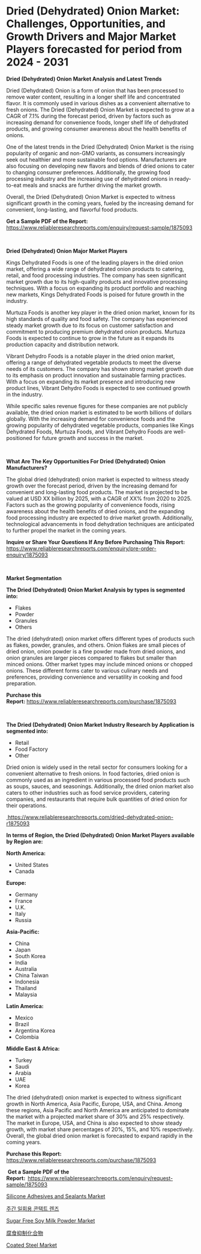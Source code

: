 <p><h1>Dried (Dehydrated) Onion Market: Challenges, Opportunities, and Growth Drivers and Major Market Players forecasted for period from 2024 - 2031</h1></p><p><strong>Dried (Dehydrated) Onion Market Analysis and Latest Trends</strong></p>
<p><p>Dried (Dehydrated) Onion is a form of onion that has been processed to remove water content, resulting in a longer shelf life and concentrated flavor. It is commonly used in various dishes as a convenient alternative to fresh onions. The Dried (Dehydrated) Onion Market is expected to grow at a CAGR of 7.1% during the forecast period, driven by factors such as increasing demand for convenience foods, longer shelf life of dehydrated products, and growing consumer awareness about the health benefits of onions.</p><p>One of the latest trends in the Dried (Dehydrated) Onion Market is the rising popularity of organic and non-GMO variants, as consumers increasingly seek out healthier and more sustainable food options. Manufacturers are also focusing on developing new flavors and blends of dried onions to cater to changing consumer preferences. Additionally, the growing food processing industry and the increasing use of dehydrated onions in ready-to-eat meals and snacks are further driving the market growth.</p><p>Overall, the Dried (Dehydrated) Onion Market is expected to witness significant growth in the coming years, fueled by the increasing demand for convenient, long-lasting, and flavorful food products.</p></p>
<p><strong>Get a Sample PDF of the Report:&nbsp;</strong> <a href="https://www.reliableresearchreports.com/enquiry/request-sample/1875093">https://www.reliableresearchreports.com/enquiry/request-sample/1875093</a></p>
<p>&nbsp;</p>
<p><strong>Dried (Dehydrated) Onion Major Market Players</strong></p>
<p><p>Kings Dehydrated Foods is one of the leading players in the dried onion market, offering a wide range of dehydrated onion products to catering, retail, and food processing industries. The company has seen significant market growth due to its high-quality products and innovative processing techniques. With a focus on expanding its product portfolio and reaching new markets, Kings Dehydrated Foods is poised for future growth in the industry.</p><p>Murtuza Foods is another key player in the dried onion market, known for its high standards of quality and food safety. The company has experienced steady market growth due to its focus on customer satisfaction and commitment to producing premium dehydrated onion products. Murtuza Foods is expected to continue to grow in the future as it expands its production capacity and distribution network.</p><p>Vibrant Dehydro Foods is a notable player in the dried onion market, offering a range of dehydrated vegetable products to meet the diverse needs of its customers. The company has shown strong market growth due to its emphasis on product innovation and sustainable farming practices. With a focus on expanding its market presence and introducing new product lines, Vibrant Dehydro Foods is expected to see continued growth in the industry.</p><p>While specific sales revenue figures for these companies are not publicly available, the dried onion market is estimated to be worth billions of dollars globally. With the increasing demand for convenience foods and the growing popularity of dehydrated vegetable products, companies like Kings Dehydrated Foods, Murtuza Foods, and Vibrant Dehydro Foods are well-positioned for future growth and success in the market.</p></p>
<p>&nbsp;</p>
<p><strong>What Are The Key Opportunities For Dried (Dehydrated) Onion Manufacturers?</strong></p>
<p><p>The global dried (dehydrated) onion market is expected to witness steady growth over the forecast period, driven by the increasing demand for convenient and long-lasting food products. The market is projected to be valued at USD XX billion by 2025, with a CAGR of XX% from 2020 to 2025. Factors such as the growing popularity of convenience foods, rising awareness about the health benefits of dried onions, and the expanding food processing industry are expected to drive market growth. Additionally, technological advancements in food dehydration techniques are anticipated to further propel the market in the coming years.</p></p>
<p><strong>Inquire or Share Your Questions If Any Before Purchasing This Report:</strong> <a href="https://www.reliableresearchreports.com/enquiry/pre-order-enquiry/1875093">https://www.reliableresearchreports.com/enquiry/pre-order-enquiry/1875093</a></p>
<p>&nbsp;</p>
<p><strong>Market Segmentation</strong></p>
<p><strong>The Dried (Dehydrated) Onion Market Analysis by types is segmented into:</strong></p>
<p><ul><li>Flakes</li><li>Powder</li><li>Granules</li><li>Others</li></ul></p>
<p><p>The dried (dehydrated) onion market offers different types of products such as flakes, powder, granules, and others. Onion flakes are small pieces of dried onion, onion powder is a fine powder made from dried onions, and onion granules are larger pieces compared to flakes but smaller than minced onions. Other market types may include minced onions or chopped onions. These different forms cater to various culinary needs and preferences, providing convenience and versatility in cooking and food preparation.</p></p>
<p><strong>Purchase this Report:&nbsp;</strong><a href="https://www.reliableresearchreports.com/purchase/1875093">https://www.reliableresearchreports.com/purchase/1875093</a></p>
<p>&nbsp;</p>
<p><strong>The Dried (Dehydrated) Onion Market Industry Research by Application is segmented into:</strong></p>
<p><ul><li>Retail</li><li>Food Factory</li><li>Other</li></ul></p>
<p><p>Dried onion is widely used in the retail sector for consumers looking for a convenient alternative to fresh onions. In food factories, dried onion is commonly used as an ingredient in various processed food products such as soups, sauces, and seasonings. Additionally, the dried onion market also caters to other industries such as food service providers, catering companies, and restaurants that require bulk quantities of dried onion for their operations.</p></p>
<p><a href="https://www.reliableresearchreports.com/dried-dehydrated-onion-r1875093">&nbsp;https://www.reliableresearchreports.com/dried-dehydrated-onion-r1875093</a></p>
<p><strong>In terms of Region, the Dried (Dehydrated) Onion Market Players available by Region are:</strong></p>
<p>
    <p> <strong> North America: </strong>
        <ul>
            <li>United States</li>
            <li>Canada</li>
        </ul>
        </p> 
    <p> <strong> Europe: </strong>
        <ul>
            <li>Germany</li>
            <li>France</li>
            <li>U.K.</li>
            <li>Italy</li>
            <li>Russia</li>
        </ul>
        </p> 
    <p> <strong> Asia-Pacific: </strong>
        <ul>
            <li>China</li>
            <li>Japan</li>
            <li>South Korea</li>
            <li>India</li>
            <li>Australia</li>
            <li>China Taiwan</li>
            <li>Indonesia</li>
            <li>Thailand</li>
            <li>Malaysia</li>
        </ul>
        </p> 
    <p> <strong> Latin America: </strong>
        <ul>
            <li>Mexico</li>
            <li>Brazil</li>
            <li>Argentina Korea</li>
            <li>Colombia</li>
        </ul>
        </p> 
    <p> <strong> Middle East & Africa: </strong>
        <ul>
            <li>Turkey</li>
            <li>Saudi</li>
            <li>Arabia</li>
            <li>UAE</li>
            <li>Korea</li>
        </ul>
    </p>
    </p>
<p><p>The dried (dehydrated) onion market is expected to witness significant growth in North America, Asia Pacific, Europe, USA, and China. Among these regions, Asia Pacific and North America are anticipated to dominate the market with a projected market share of 30% and 25% respectively. The market in Europe, USA, and China is also expected to show steady growth, with market share percentages of 20%, 15%, and 10% respectively. Overall, the global dried onion market is forecasted to expand rapidly in the coming years.</p></p>
<p><strong>Purchase this Report: </strong><a href="https://www.reliableresearchreports.com/purchase/1875093">https://www.reliableresearchreports.com/purchase/1875093</a></p>
<p>&nbsp;<strong>Get a Sample PDF of the Report:&nbsp;&nbsp;</strong><a href="https://www.reliableresearchreports.com/enquiry/request-sample/1875093">https://www.reliableresearchreports.com/enquiry/request-sample/1875093</a></p>
<p><strong></strong></p>
<p><p><a href="https://issuu.com/reportprime-2/docs/silicone-adhesives-and-sealants-market-size-2030.p">Silicone Adhesives and Sealants Market</a></p><p><a href="https://github.com/vdhdwjyp90142/Market-Research-Report-List-1/blob/main/870728918209.md">주간 일회용 콘택트 렌즈</a></p><p><a href="https://github.com/mharielmesa/Market-Research-Report-List-2/blob/main/sugar-free-soy-milk-powder-market.md">Sugar Free Soy Milk Powder Market</a></p><p><a href="https://github.com/sghwr779811674/Market-Research-Report-List-1/blob/main/596780819817.md">腐食抑制化合物</a></p><p><a href="https://issuu.com/reportprime-2/docs/coated-steel-market-size-2030.pptx">Coated Steel Market</a></p></p>